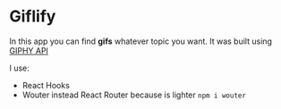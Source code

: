 # Giflify

In this app you can find **gifs** whatever topic you want. It was built using [GIPHY API](https://developers.giphy.com/)

I use:

- React Hooks
- Wouter instead React Router because is lighter
  `npm i wouter`
